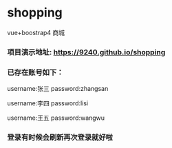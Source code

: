 # shopping
vue+boostrap4 商城

### 项目演示地址: https://9240.github.io/shopping
### 已存在账号如下：

username:张三
password:zhangsan

username:李四
password:lisi

username:王五
password:wangwu

### 登录有时候会刷新再次登录就好啦
